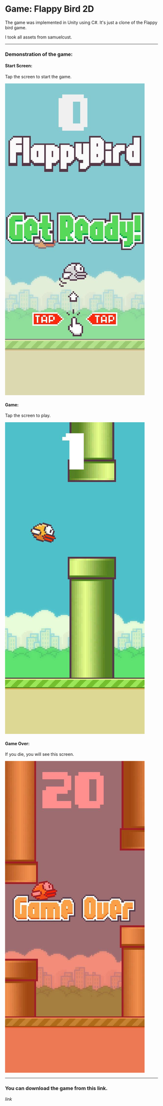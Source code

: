 # **Game: Flappy Bird 2D**
The game was implemented in Unity using C#. It's just a clone of the Flappy bird game.

I took all assets from samuelcust.

---

### Demonstration of the game:
#### Start Screen:
Tap the screen to start the game.

![image](https://github.com/anikin02/Flappy-Bird-2D/blob/main/startScreen.jpg)

#### Game:
Tap the screen to play.

![image](https://github.com/anikin02/Flappy-Bird-2D/blob/main/game.jpg)

#### Game Over:
If you die, you will see this screen.

![image](https://github.com/anikin02/Flappy-Bird-2D/blob/main/gameOver.jpg)

---

### You can download the game from this link.

*link*